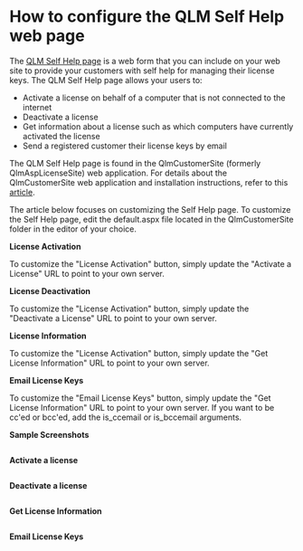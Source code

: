 # How to configure the QLM Self Help web page

The [QLM Self Help page](https://soraco.co/quick-license-manager/selfhelp/) is a web form that you can include on your web site to provide your customers with self help for managing their license keys. The QLM Self Help page allows your users to:

* Activate a license on behalf of a computer that is not connected to the internet
* Deactivate a license
* Get information about a license such as which computers have currently activated the license
* Send a registered customer their license keys by email

&#x20;The QLM Self Help page is found in the QlmCustomerSite (formerly QlmAspLicenseSite) web application. For details about the QlmCustomerSite web application and installation instructions, refer to this [article](https://support.soraco.co/hc/en-us/articles/202932304-QlmAspLicenseSite).

The article below focuses on customizing the Self Help page. To customize the Self Help page, edit the default.aspx file located in the QlmCustomerSite folder in the editor of your choice.

&#x20;

**License Activation**&#x20;

To customize the "License Activation" button, simply update the "Activate a License" URL to point to your own server.

**License Deactivation**&#x20;

To customize the "License Activation" button, simply update the "Deactivate a License" URL to point to your own server.

**License Information**

To customize the "License Activation" button, simply update the "Get License Information" URL to point to your own server.

**Email License Keys**

To customize the "Email License Keys" button, simply update the "Get License Information" URL to point to your own server. If you want to be cc'ed or bcc'ed, add the is\_ccemail or is\_bccemail arguments.

&#x20;

**Sample Screenshots**

&#x20;

<figure><img src="https://support.soraco.co/hc/article_attachments/360001152306/mceclip0.png" alt=""><figcaption></figcaption></figure>

&#x20;

**Activate a license**&#x20;

<figure><img src="https://support.soraco.co/hc/article_attachments/360001152803/mceclip1.png" alt=""><figcaption></figcaption></figure>

**Deactivate a license**

<figure><img src="https://support.soraco.co/hc/article_attachments/360001152326/mceclip2.png" alt=""><figcaption></figcaption></figure>

**Get License Information**

<figure><img src="https://support.soraco.co/hc/article_attachments/360001152943/mceclip3.png" alt=""><figcaption></figcaption></figure>

**Email License Keys**

<figure><img src="https://support.soraco.co/hc/article_attachments/360001152366/mceclip4.png" alt=""><figcaption></figcaption></figure>
